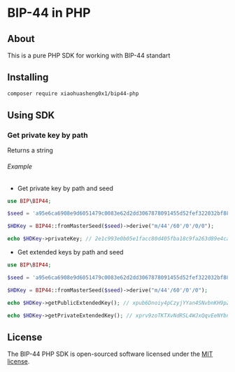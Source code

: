 # BIP-44 in PHP

## About

This is a pure PHP SDK for working with BIP-44 standart

## Installing

```bash
composer require xiaohuasheng0x1/bip44-php
```

## Using SDK

### Get private key by path

Returns a string

###### Example

* Get private key by path and seed

```php
use BIP\BIP44;

$seed = 'a95e6ca6908e9d6051479c0083e62d2dd3067878091455d52fef322032bf888ebaa6482a343b8c6b2e6d051c3a1701228358d27af550e65a858ce612c4713933';

$HDKey = BIP44::fromMasterSeed($seed)->derive("m/44'/60'/0'/0/0");

echo $HDKey->privateKey; // 2e1c993e0b05e1facc80d405fba18c9fa263d89e4caffe342417c40c7c46742f
```

* Get extended keys by path and seed

```php
use BIP\BIP44;

$seed = 'a95e6ca6908e9d6051479c0083e62d2dd3067878091455d52fef322032bf888ebaa6482a343b8c6b2e6d051c3a1701228358d27af550e65a858ce612c4713933';

$HDKey = BIP44::fromMasterSeed($seed)->derive("m/44'/60'/0'/0");

echo $HDKey->getPublicExtendedKey(); // xpub6Dnoiy4pCzyjYYan4SNvbnKH9pZNHvHKWrMGWD6RnZ7SC4RA57S1csNfYXbCywk27x4cGdwdYFr2cRwa3fGfG9nDV2z7B5njAFNshjzeA2n

echo $HDKey->getPrivateExtendedKey(); // xprv9zoTKTXvNdRSL4WJxQqvEeNYbnistTZU9dRfhpgpEDaTKG61Xa7m554BhEZdsQB8y5eK2k5XdZNoRQv9zFD7sN9hnuW28NdsYtC1J8kvsNe
```

## License

The BIP-44 PHP SDK is open-sourced software licensed under the [MIT license](https://opensource.org/licenses/MIT).
